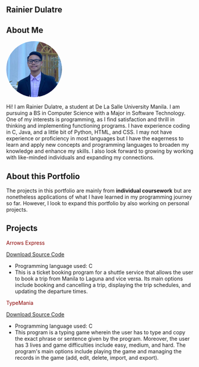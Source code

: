 ## Rainier Dulatre

## About Me

<img src="assets/display pic.jpg" alt="Profile Picture" width="150" height="150" style="border-radius: 50%;">

Hi! I am Rainier Dulatre, a student at De La Salle University Manila. I am pursuing a BS in Computer Science with a Major in Software Technology. One of my interests is programming, as I find satisfaction and thrill in thinking and implementing functioning programs. I have experience coding in C, Java, and a little bit of Python, HTML, and CSS. I may not have experience or proficiency in most languages but I have the eagerness to learn and apply new concepts and programming languages to broaden my knowledge and enhance my skills. I also look forward to growing by working with like-minded individuals and expanding my connections.

## About this Portfolio

The projects in this portfolio are mainly from **individual coursework** but are nonetheless applications of what I have learned in my programming journey so far. However, I look to expand this portfolio by also working on personal projects.

## Projects
<span style="color: darkred;">Arrows Express</span>

[Download Source Code](https://github.com/420Rain/Project-Portfolio/raw/main/Arrows-Express/Arrows-Express.zip)

- Programming language used: C
- This is a ticket booking program for a shuttle service that allows the user to book a trip from Manila to Laguna and vice versa. Its main options include booking and cancelling a trip, displaying the trip schedules, and updating the departure times.

<span style="color: darkred;">TypeMania</span>

[Download Source Code](https://github.com/420Rain/Project-Portfolio/raw/main/TypeMania/TypeMania.zip)

- Programming language used: C
- This program is a typing game wherein the user has to type and copy the exact phrase or sentence given by the program. Moreover, the user has 3 lives and game difficulties include easy, medium, and hard. The program's main options include playing the game and managing the records in the game (add, edit, delete, import, and export).
